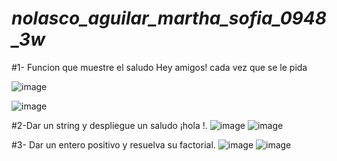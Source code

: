 # _nolasco_aguilar_martha_sofia_0948_3w_
#1- Funcion que muestre el saludo Hey amigos! cada vez que se le pida

![image](https://github.com/user-attachments/assets/bd99492c-fb1d-4781-b1bd-0018062c5eec)

![image](https://github.com/user-attachments/assets/390dcc33-6e7f-456b-8ab4-9ade7dae0172)

#2-Dar un string <nombre> y despliegue un saludo ¡hola <nombre>!.
![image](https://github.com/user-attachments/assets/7a553d58-0aab-4fd4-852c-6d566f8dd945)
![image](https://github.com/user-attachments/assets/f07a5fc0-4973-4b9c-855a-1cd9e431ea84)

#3- Dar un entero positivo y resuelva su factorial.
![image](https://github.com/user-attachments/assets/02fdccbb-8a22-4e70-acdb-4e73d3dec1d5)
![image](https://github.com/user-attachments/assets/be4c1197-19f4-4976-af80-bec969d76be6)






